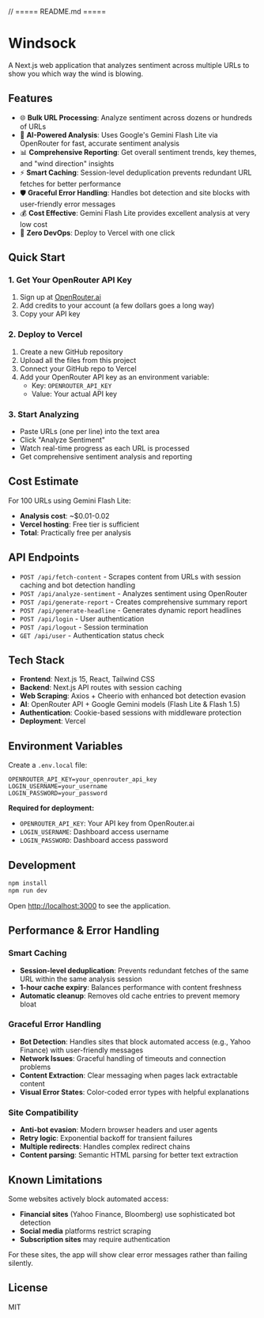 // ===== README.md =====
# Windsock

A Next.js web application that analyzes sentiment across multiple URLs to show you which way the wind is blowing.

## Features

- 🌐 **Bulk URL Processing**: Analyze sentiment across dozens or hundreds of URLs
- 🤖 **AI-Powered Analysis**: Uses Google's Gemini Flash Lite via OpenRouter for fast, accurate sentiment analysis
- 📊 **Comprehensive Reporting**: Get overall sentiment trends, key themes, and "wind direction" insights
- ⚡ **Smart Caching**: Session-level deduplication prevents redundant URL fetches for better performance
- 🛡️ **Graceful Error Handling**: Handles bot detection and site blocks with user-friendly error messages
- 💰 **Cost Effective**: Gemini Flash Lite provides excellent analysis at very low cost
- 🚀 **Zero DevOps**: Deploy to Vercel with one click

## Quick Start

### 1. Get Your OpenRouter API Key

1. Sign up at [OpenRouter.ai](https://openrouter.ai)
2. Add credits to your account (a few dollars goes a long way)
3. Copy your API key

### 2. Deploy to Vercel

1. Create a new GitHub repository
2. Upload all the files from this project
3. Connect your GitHub repo to Vercel
4. Add your OpenRouter API key as an environment variable:
   - Key: `OPENROUTER_API_KEY`
   - Value: Your actual API key

### 3. Start Analyzing

- Paste URLs (one per line) into the text area
- Click "Analyze Sentiment"
- Watch real-time progress as each URL is processed
- Get comprehensive sentiment analysis and reporting

## Cost Estimate

For 100 URLs using Gemini Flash Lite:
- **Analysis cost**: ~$0.01-0.02
- **Vercel hosting**: Free tier is sufficient
- **Total**: Practically free per analysis

## API Endpoints

- `POST /api/fetch-content` - Scrapes content from URLs with session caching and bot detection handling
- `POST /api/analyze-sentiment` - Analyzes sentiment using OpenRouter
- `POST /api/generate-report` - Creates comprehensive summary report
- `POST /api/generate-headline` - Generates dynamic report headlines
- `POST /api/login` - User authentication
- `POST /api/logout` - Session termination
- `GET /api/user` - Authentication status check

## Tech Stack

- **Frontend**: Next.js 15, React, Tailwind CSS
- **Backend**: Next.js API routes with session caching
- **Web Scraping**: Axios + Cheerio with enhanced bot detection evasion
- **AI**: OpenRouter API + Google Gemini models (Flash Lite & Flash 1.5)
- **Authentication**: Cookie-based sessions with middleware protection
- **Deployment**: Vercel

## Environment Variables

Create a `.env.local` file:

```
OPENROUTER_API_KEY=your_openrouter_api_key
LOGIN_USERNAME=your_username
LOGIN_PASSWORD=your_password
```

**Required for deployment:**
- `OPENROUTER_API_KEY`: Your API key from OpenRouter.ai
- `LOGIN_USERNAME`: Dashboard access username
- `LOGIN_PASSWORD`: Dashboard access password

## Development

```bash
npm install
npm run dev
```

Open [http://localhost:3000](http://localhost:3000) to see the application.

## Performance & Error Handling

### Smart Caching
- **Session-level deduplication**: Prevents redundant fetches of the same URL within the same analysis session
- **1-hour cache expiry**: Balances performance with content freshness
- **Automatic cleanup**: Removes old cache entries to prevent memory bloat

### Graceful Error Handling
- **Bot Detection**: Handles sites that block automated access (e.g., Yahoo Finance) with user-friendly messages
- **Network Issues**: Graceful handling of timeouts and connection problems
- **Content Extraction**: Clear messaging when pages lack extractable content
- **Visual Error States**: Color-coded error types with helpful explanations

### Site Compatibility
- **Anti-bot evasion**: Modern browser headers and user agents
- **Retry logic**: Exponential backoff for transient failures
- **Multiple redirects**: Handles complex redirect chains
- **Content parsing**: Semantic HTML parsing for better text extraction

## Known Limitations

Some websites actively block automated access:
- **Financial sites** (Yahoo Finance, Bloomberg) use sophisticated bot detection
- **Social media** platforms restrict scraping
- **Subscription sites** may require authentication

For these sites, the app will show clear error messages rather than failing silently.

## License

MIT